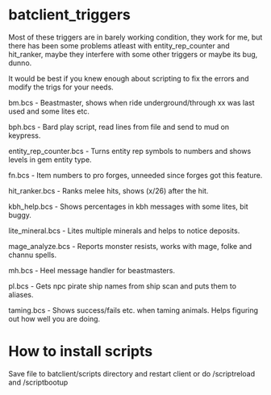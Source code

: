 
batclient_triggers
==================
Most of these triggers are in barely working condition, they work for me, but there has been some problems atleast with entity_rep_counter and hit_ranker, maybe they interfere with some other triggers or maybe its bug, dunno.

It would be best if you knew enough about scripting to fix the errors and modify the trigs for your needs.


bm.bcs - Beastmaster, shows when ride underground/through xx was last used and some lites etc.

bph.bcs - Bard play script, read lines from file and send to mud on keypress.

entity_rep_counter.bcs - Turns entity rep symbols to numbers and shows levels in gem entity type.

fn.bcs - Item numbers to pro forges, unneeded since forges got this feature.

hit_ranker.bcs - Ranks melee hits, shows (x/26) after the hit.

kbh_help.bcs - Shows percentages in kbh messages with some lites, bit buggy.

lite_mineral.bcs - Lites multiple minerals and helps to notice deposits.

mage_analyze.bcs - Reports monster resists, works with mage, folke and channu spells.

mh.bcs - Heel message handler for beastmasters. 

pl.bcs - Gets npc pirate ship names from ship scan and puts them to aliases.

taming.bcs - Shows success/fails etc. when taming animals. Helps figuring out how well you are doing.



How to install scripts
======================
Save file to batclient/scripts directory and restart client or do /scriptreload and /scriptbootup
